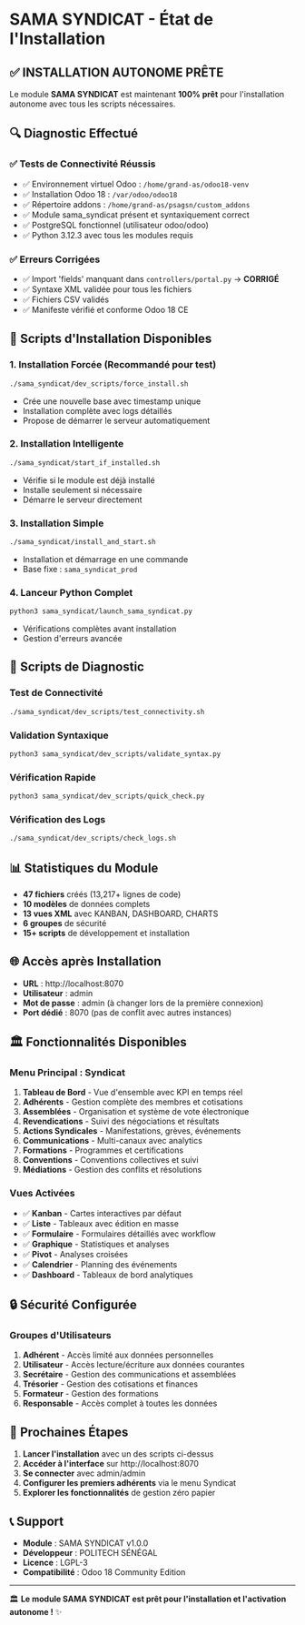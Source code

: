 # SAMA SYNDICAT - État de l'Installation

## ✅ **INSTALLATION AUTONOME PRÊTE**

Le module **SAMA SYNDICAT** est maintenant **100% prêt** pour l'installation autonome avec tous les scripts nécessaires.

## 🔍 **Diagnostic Effectué**

### ✅ Tests de Connectivité Réussis
- ✅ Environnement virtuel Odoo : `/home/grand-as/odoo18-venv`
- ✅ Installation Odoo 18 : `/var/odoo/odoo18`
- ✅ Répertoire addons : `/home/grand-as/psagsn/custom_addons`
- ✅ Module sama_syndicat présent et syntaxiquement correct
- ✅ PostgreSQL fonctionnel (utilisateur odoo/odoo)
- ✅ Python 3.12.3 avec tous les modules requis

### ✅ Erreurs Corrigées
- ✅ Import 'fields' manquant dans `controllers/portal.py` → **CORRIGÉ**
- ✅ Syntaxe XML validée pour tous les fichiers
- ✅ Fichiers CSV validés
- ✅ Manifeste vérifié et conforme Odoo 18 CE

## 🚀 **Scripts d'Installation Disponibles**

### 1. Installation Forcée (Recommandé pour test)
```bash
./sama_syndicat/dev_scripts/force_install.sh
```
- Crée une nouvelle base avec timestamp unique
- Installation complète avec logs détaillés
- Propose de démarrer le serveur automatiquement

### 2. Installation Intelligente
```bash
./sama_syndicat/start_if_installed.sh
```
- Vérifie si le module est déjà installé
- Installe seulement si nécessaire
- Démarre le serveur directement

### 3. Installation Simple
```bash
./sama_syndicat/install_and_start.sh
```
- Installation et démarrage en une commande
- Base fixe : `sama_syndicat_prod`

### 4. Lanceur Python Complet
```bash
python3 sama_syndicat/launch_sama_syndicat.py
```
- Vérifications complètes avant installation
- Gestion d'erreurs avancée

## 🔧 **Scripts de Diagnostic**

### Test de Connectivité
```bash
./sama_syndicat/dev_scripts/test_connectivity.sh
```

### Validation Syntaxique
```bash
python3 sama_syndicat/dev_scripts/validate_syntax.py
```

### Vérification Rapide
```bash
python3 sama_syndicat/dev_scripts/quick_check.py
```

### Vérification des Logs
```bash
./sama_syndicat/dev_scripts/check_logs.sh
```

## 📊 **Statistiques du Module**

- **47 fichiers** créés (13,217+ lignes de code)
- **10 modèles** de données complets
- **13 vues XML** avec KANBAN, DASHBOARD, CHARTS
- **6 groupes** de sécurité
- **15+ scripts** de développement et installation

## 🌐 **Accès après Installation**

- **URL** : http://localhost:8070
- **Utilisateur** : admin
- **Mot de passe** : admin (à changer lors de la première connexion)
- **Port dédié** : 8070 (pas de conflit avec autres instances)

## 🏛️ **Fonctionnalités Disponibles**

### Menu Principal : Syndicat
1. **Tableau de Bord** - Vue d'ensemble avec KPI en temps réel
2. **Adhérents** - Gestion complète des membres et cotisations
3. **Assemblées** - Organisation et système de vote électronique
4. **Revendications** - Suivi des négociations et résultats
5. **Actions Syndicales** - Manifestations, grèves, événements
6. **Communications** - Multi-canaux avec analytics
7. **Formations** - Programmes et certifications
8. **Conventions** - Conventions collectives et suivi
9. **Médiations** - Gestion des conflits et résolutions

### Vues Activées
- ✅ **Kanban** - Cartes interactives par défaut
- ✅ **Liste** - Tableaux avec édition en masse
- ✅ **Formulaire** - Formulaires détaillés avec workflow
- ✅ **Graphique** - Statistiques et analyses
- ✅ **Pivot** - Analyses croisées
- ✅ **Calendrier** - Planning des événements
- ✅ **Dashboard** - Tableaux de bord analytiques

## 🔒 **Sécurité Configurée**

### Groupes d'Utilisateurs
1. **Adhérent** - Accès limité aux données personnelles
2. **Utilisateur** - Accès lecture/écriture aux données courantes
3. **Secrétaire** - Gestion des communications et assemblées
4. **Trésorier** - Gestion des cotisations et finances
5. **Formateur** - Gestion des formations
6. **Responsable** - Accès complet à toutes les données

## 🎯 **Prochaines Étapes**

1. **Lancer l'installation** avec un des scripts ci-dessus
2. **Accéder à l'interface** sur http://localhost:8070
3. **Se connecter** avec admin/admin
4. **Configurer les premiers adhérents** via le menu Syndicat
5. **Explorer les fonctionnalités** de gestion zéro papier

## 📞 **Support**

- **Module** : SAMA SYNDICAT v1.0.0
- **Développeur** : POLITECH SÉNÉGAL
- **Licence** : LGPL-3
- **Compatibilité** : Odoo 18 Community Edition

---

🏛️ **Le module SAMA SYNDICAT est prêt pour l'installation et l'activation autonome !** ✨